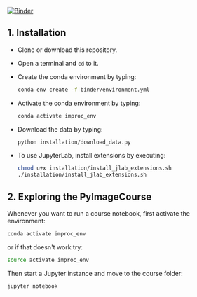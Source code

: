 [![Binder](https://mybinder.org/badge_logo.svg)](https://mybinder.org/v2/gh/guiwitz/PyImageCourse/master)

## 1. Installation

- Clone or download this repository.
- Open a terminal and ```cd``` to it.
- Create the conda environment by typing:

    ```bash
    conda env create -f binder/environment.yml
    ```
  
- Activate the conda environment by typing:
    ```bash
    conda activate improc_env
    ```
    
- Download the data by typing:

    ```bash
    python installation/download_data.py
    ```
  
- To use JupyterLab, install extensions by executing:
    
    ```bash
    chmod u+x installation/install_jlab_extensions.sh
    ./installation/install_jlab_extensions.sh
    ```

## 2. Exploring the PyImageCourse

Whenever you want to run a course notebook, first activate the environment:

```bash
conda activate improc_env
```

or if that doesn't work try:

```bash
source activate improc_env
```

Then start a Jupyter instance and move to the course folder:

```bash
jupyter notebook
```
